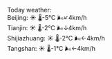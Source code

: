 Today weather:  
Beijing: ☀️   🌡️-5°C 🌬️↙4km/h  
Tianjin: ☀️   🌡️-2°C 🌬️↓4km/h  
Shijiazhuang: ☀️   🌡️-2°C 🌬️←4km/h  
Tangshan: ☀️   🌡️-1°C 🌬️←4km/h  
